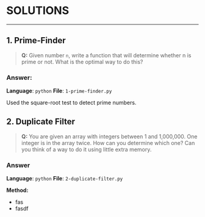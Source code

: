 # SOLUTIONS
---
## 1. Prime-Finder
> **Q:** Given number `n`, write a function that will determine whether n is prime or not. What is the optimal way to do this?
### Answer:
**Language**: `python`
**File**: `1-prime-finder.py`

Used the square-root test to detect prime numbers.

## 2. Duplicate Filter
> **Q:** You are given an array with integers between 1 and 1,000,000. One integer is in the array twice. How can you determine which one? Can you think of a way to do it using little extra memory.
### Answer
**Language**: `python`
**File**: `2-duplicate-filter.py`

**Method:**
* fas
* fasdf
